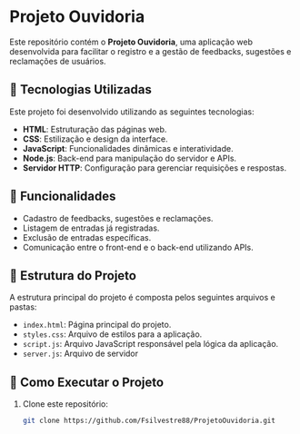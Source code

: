 # Projeto Ouvidoria

Este repositório contém o **Projeto Ouvidoria**, uma aplicação web desenvolvida para facilitar o registro e a gestão de feedbacks, sugestões e reclamações de usuários.

## 🚀 Tecnologias Utilizadas

Este projeto foi desenvolvido utilizando as seguintes tecnologias:

- **HTML**: Estruturação das páginas web.
- **CSS**: Estilização e design da interface.
- **JavaScript**: Funcionalidades dinâmicas e interatividade.
- **Node.js**: Back-end para manipulação do servidor e APIs.
- **Servidor HTTP**: Configuração para gerenciar requisições e respostas.

## 📝 Funcionalidades

- Cadastro de feedbacks, sugestões e reclamações.
- Listagem de entradas já registradas.
- Exclusão de entradas específicas.
- Comunicação entre o front-end e o back-end utilizando APIs.

## 📂 Estrutura do Projeto

A estrutura principal do projeto é composta pelos seguintes arquivos e pastas:

- `index.html`: Página principal do projeto.
- `styles.css`: Arquivo de estilos para a aplicação.
- `script.js`: Arquivo JavaScript responsável pela lógica da aplicação.
- `server.js`: Arquivo de servidor 

## 🎯 Como Executar o Projeto

1. Clone este repositório:
   ```bash
   git clone https://github.com/Fsilvestre88/ProjetoOuvidoria.git

